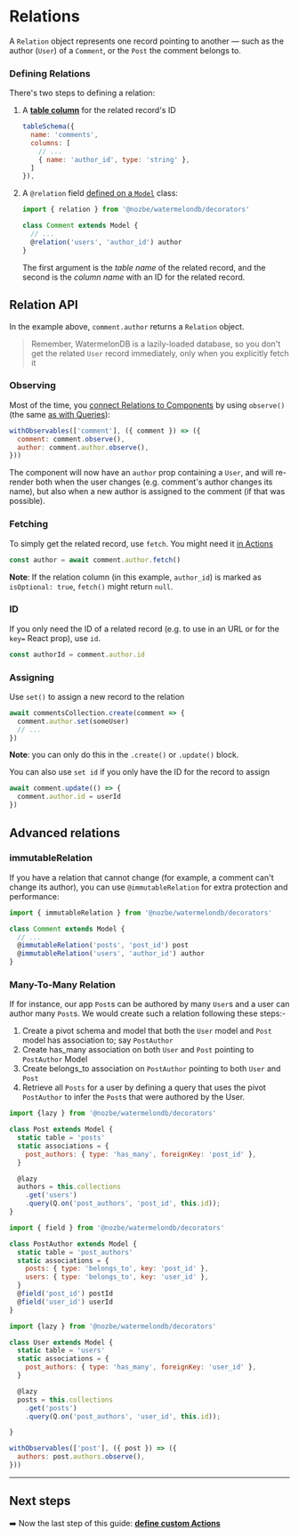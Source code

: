 # Relations

A `Relation` object represents one record pointing to another — such as the author (`User`) of a `Comment`, or the `Post` the comment belongs to.

### Defining Relations

There's two steps to defining a relation:

1. A [**table column**](./Schema.md) for the related record's ID

   ```js
   tableSchema({
     name: 'comments',
     columns: [
       // ...
       { name: 'author_id', type: 'string' },
     ]
   }),
   ```
2. A `@relation` field [defined on a `Model`](./Model.md) class:

   ```js
   import { relation } from '@nozbe/watermelondb/decorators'

   class Comment extends Model {
     // ...
     @relation('users', 'author_id') author
   }
   ```

   The first argument is the _table name_ of the related record, and the second is the _column name_ with an ID for the related record.

## Relation API

In the example above, `comment.author` returns a `Relation` object.

> Remember, WatermelonDB is a lazily-loaded database, so you don't get the related `User` record immediately, only when you explicitly fetch it

### Observing

Most of the time, you [connect Relations to Components](./Components.md) by using `observe()` (the same [as with Queries](./Query.md)):

```js
withObservables(['comment'], ({ comment }) => ({
  comment: comment.observe(),
  author: comment.author.observe(),
}))
```

The component will now have an `author` prop containing a `User`, and will re-render both when the user changes (e.g. comment's author changes its name), but also when a new author is assigned to the comment (if that was possible).

### Fetching

To simply get the related record, use `fetch`. You might need it [in Actions](./Actions.md)

```js
const author = await comment.author.fetch()
```

**Note**: If the relation column (in this example, `author_id`) is marked as `isOptional: true`, `fetch()` might return `null`.

### ID

If you only need the ID of a related record (e.g. to use in an URL or for the `key=` React prop), use `id`.

```js
const authorId = comment.author.id
```

### Assigning

Use `set()` to assign a new record to the relation

```js
await commentsCollection.create(comment => {
  comment.author.set(someUser)
  // ...
})
```

**Note**: you can only do this in the `.create()` or `.update()` block.

You can also use `set id` if you only have the ID for the record to assign

```js
await comment.update(() => {
  comment.author.id = userId
})
```

## Advanced relations

### immutableRelation

If you have a relation that cannot change (for example, a comment can't change its author), you can use `@immutableRelation` for extra protection and performance:

```js
import { immutableRelation } from '@nozbe/watermelondb/decorators'

class Comment extends Model {
  // ...
  @immutableRelation('posts', 'post_id') post
  @immutableRelation('users', 'author_id') author
}
```

### Many-To-Many Relation

If for instance, our app `Post`s can be authored by many `User`s and a user can author many `Post`s. We would create such a relation following these steps:- 

1. Create a pivot schema and model that both the `User` model and `Post` model has association to; say `PostAuthor`
2. Create has_many association on both `User` and `Post` pointing to `PostAuthor` Model 
3. Create belongs_to association on `PostAuthor` pointing to both `User` and `Post`
4. Retrieve all `Posts` for a user by defining a query that uses the pivot `PostAuthor` to infer the `Post`s that were authored by the User.

```js
import {lazy } from '@nozbe/watermelondb/decorators'

class Post extends Model {
  static table = 'posts'
  static associations = {
    post_authors: { type: 'has_many', foreignKey: 'post_id' },
  }

  @lazy
  authors = this.collections
    .get('users')
    .query(Q.on('post_authors', 'post_id', this.id));
}
```

```js
import { field } from '@nozbe/watermelondb/decorators'

class PostAuthor extends Model {
  static table = 'post_authors'
  static associations = {
    posts: { type: 'belongs_to', key: 'post_id' },
    users: { type: 'belongs_to', key: 'user_id' },
  }
  @field('post_id') postId
  @field('user_id') userId
}

```

```js
import {lazy } from '@nozbe/watermelondb/decorators'

class User extends Model {
  static table = 'users'
  static associations = {
    post_authors: { type: 'has_many', foreignKey: 'user_id' },
  }

  @lazy
  posts = this.collections
    .get('posts')
    .query(Q.on('post_authors', 'user_id', this.id));

}
```
```js
withObservables(['post'], ({ post }) => ({
  authors: post.authors.observe(),
}))
```

* * *

## Next steps

➡️ Now the last step of this guide: [**define custom Actions**](./Actions.md)
